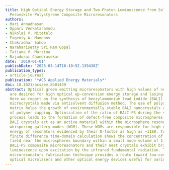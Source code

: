 ```yaml
---
title: High Optical Energy Storage and Two-Photon Luminescence from Solution-Processed
  Perovskite-Polystyrene Composite Microresonators
authors:
- Mari Annadhasan
- Uppari Venkataramudu
- Nikolai V. Mitetelo
- Evgeniy A. Mamonov
- Chakradhar Sahoo
- Naraharisetty Sri Ram Gopal
- Tatiana V. Murzina
- Rajadurai Chandrasekar
date: '2019-01-01'
publishDate: '2025-03-14T16:10:52.139438Z'
publication_types:
- article-journal
publication: '*ACS Applied Energy Materials*'
doi: 10.1021/acsaem.8b01459
abstract: Optical green emitting microresonators with high values of nonlinearity
  are desired for high optical up-conversion energy storage and lasing applications.
  Here we report on the synthesis of benzylammonium lead iodide (BALI) perovskite
  microcrystals made via antisolvent diffusion method. The use of polystyrene (PS)
  matrix helps the growth of environmentally stable BALI nanocrystals as a result
  of polymer capping. Optimization of the ratio of BALI-PS during the self-assembly
  process leads to the formation of defect-free composite microspheres. Further, these
  BALI crystals act as an active material within the microsphere resonators that display
  whispering gallery modes (WGM). These WGMs are responsible for high optical storage
  energy of resonators evidenced by their Q-factor as high as ∼1180. Two-dimensional
  finite difference time-domain calculation shows the concentration of the electric
  field near the microspheres boundary within a small mode volume of 1.83 μm3. Remarkably,
  BALI-PS composite microresonators and their neat crystals exhibit brilliant two-photon
  luminescence upon excitation by the infrared fundamental radiation. This simplistic
  microresonators fabrication technique provides a route toward low-cost nonlinear
  optical microlasers and other optical energy devices useful for various applications.
---
```

